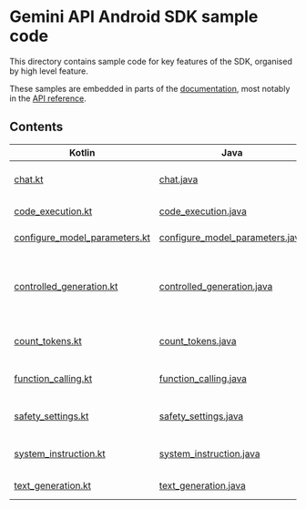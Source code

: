 # Gemini API Android SDK sample code

This directory contains sample code for key features of the SDK, organised by high level feature.

These samples are embedded in parts of the [documentation](https://ai.google.dev), most notably in the [API reference](https://ai.google.dev/api).

## Contents

| Kotlin | Java | Description |
| ------ | ---- | ----------- |
| [chat.kt](src/main/java/ir/saltech/ai/client/generative/samples/chat.kt) | [chat.java](src/main/java/ir/saltech/ai/client/generative/samples/java/chat.java) | Multi-turn chat conversations |
| [code_execution.kt](src/main/java/ir/saltech/ai/client/generative/samples/code_execution.kt) | [code_execution.java](src/main/java/ir/saltech/ai/client/generative/samples/java/code_execution.java) | Executing code |
| [configure_model_parameters.kt](src/main/java/ir/saltech/ai/client/generative/samples/configure_model_parameters.kt) | [configure_model_parameters.java](src/main/java/ir/saltech/ai/client/generative/samples/java/configure_model_parameters.java) | Setting model parameters |
| [controlled_generation.kt](src/main/java/ir/saltech/ai/client/generative/samples/controlled_generation.kt) | [controlled_generation.java](src/main/java/ir/saltech/ai/client/generative/samples/java/controlled_generation.java) | Generating content with output constraints (e.g. JSON mode) |
| [count_tokens.kt](src/main/java/ir/saltech/ai/client/generative/samples/count_tokens.kt) | [count_tokens.java](src/main/java/ir/saltech/ai/client/generative/samples/java/count_tokens.java) | Counting input and output tokens |
| [function_calling.kt](src/main/java/ir/saltech/ai/client/generative/samples/function_calling.kt) | [function_calling.java](src/main/java/ir/saltech/ai/client/generative/samples/java/function_calling.java) | Using function calling |
| [safety_settings.kt](src/main/java/ir/saltech/ai/client/generative/samples/safety_settings.kt) | [safety_settings.java](src/main/java/ir/saltech/ai/client/generative/samples/java/safety_settings.java) | Setting and using safety controls |
| [system_instruction.kt](src/main/java/ir/saltech/ai/client/generative/samples/system_instruction.kt) | [system_instruction.java](src/main/java/ir/saltech/ai/client/generative/samples/java/system_instruction.java) | Setting system instructions |
| [text_generation.kt](src/main/java/ir/saltech/ai/client/generative/samples/text_generation.kt) | [text_generation.java](src/main/java/ir/saltech/ai/client/generative/samples/java/text_generation.java) | Generating text |
